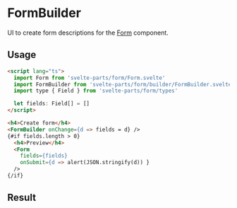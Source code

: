 # FormBuilder

UI to create form descriptions for the [Form](/form) component.

## Usage

```html
<script lang="ts">
  import Form from 'svelte-parts/form/Form.svelte'
  import FormBuilder from 'svelte-parts/form/builder/FormBuilder.svelte'
  import type { Field } from 'svelte-parts/form/types'

  let fields: Field[] = []
</script>

<h4>Create form</h4>
<FormBuilder onChange={d => fields = d} />
{#if fields.length > 0}
  <h4>Preview</h4>
  <Form
    fields={fields}
    onSubmit={d => alert(JSON.stringify(d)) }
  />
{/if}
```

## Result

